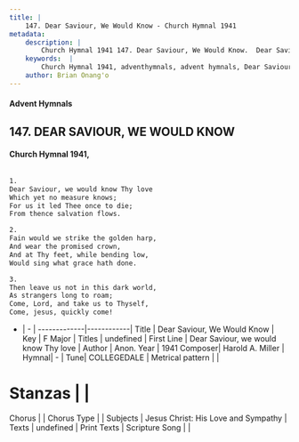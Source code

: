 ```yaml
---
title: |
    147. Dear Saviour, We Would Know - Church Hymnal 1941
metadata:
    description: |
        Church Hymnal 1941 147. Dear Saviour, We Would Know.  Dear Saviour, we would know Thy love  Which yet no measure knows;  For us it led Thee once to die;  From thence salvation flows.  
    keywords:  |
        Church Hymnal 1941, adventhymnals, advent hymnals, Dear Saviour, We Would Know, Dear Saviour, we would know Thy love . 
    author: Brian Onang'o
---
```


#### Advent Hymnals
## 147. DEAR SAVIOUR, WE WOULD KNOW
####  Church Hymnal 1941,

```txt

1.
Dear Saviour, we would know Thy love 
Which yet no measure knows; 
For us it led Thee once to die; 
From thence salvation flows. 

2.
Fain would we strike the golden harp, 
And wear the promised crown, 
And at Thy feet, while bending low, 
Would sing what grace hath done. 

3.
Then leave us not in this dark world, 
As strangers long to roam; 
Come, Lord, and take us to Thyself, 
Come, jesus, quickly come!


```

- |   -  |
-------------|------------|
Title | Dear Saviour, We Would Know |
Key | F Major |
Titles | undefined |
First Line | Dear Saviour, we would know Thy love  |
Author | Anon.
Year | 1941
Composer| Harold A. Miller |
Hymnal|  - |
Tune| COLLEGEDALE |
Metrical pattern | |
# Stanzas |  |
Chorus |  |
Chorus Type |  |
Subjects | Jesus Christ: His Love and Sympathy |
Texts | undefined |
Print Texts | 
Scripture Song |  |
    
